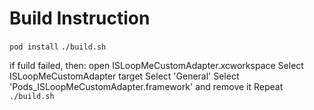 # Build Instruction

`pod install`
`./build.sh`

if fuild failed, then:
open ISLoopMeCustomAdapter.xcworkspace
Select ISLoopMeCustomAdapter target
Select 'General'
Select 'Pods_ISLoopMeCustomAdapter.framework' and remove it
Repeat `./build.sh` 